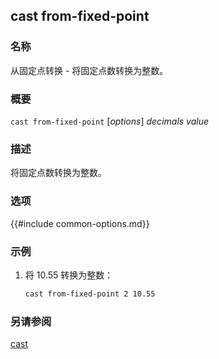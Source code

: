 ## cast from-fixed-point

### 名称

从固定点转换 - 将固定点数转换为整数。

### 概要

``cast from-fixed-point`` [*options*] *decimals* *value*

### 描述

将固定点数转换为整数。

### 选项

{{#include common-options.md}}

### 示例

1. 将 10.55 转换为整数：
    ```sh
    cast from-fixed-point 2 10.55
    ```

### 另请参阅

[cast](./cast.md) 